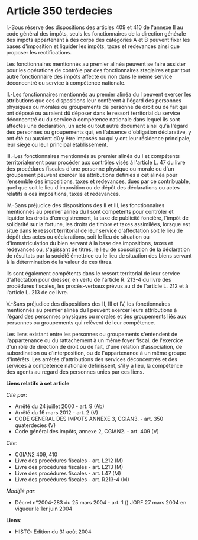 # Article 350 terdecies

I.-Sous réserve des dispositions des articles 409 et 410 de l'annexe II au code général des impôts, seuls les fonctionnaires
de la direction générale des impôts appartenant à des corps des catégories A et B peuvent fixer les bases d'imposition et
liquider les impôts, taxes et redevances ainsi que proposer les rectifications.

Les fonctionnaires mentionnés au premier alinéa peuvent se faire assister pour les opérations de contrôle par des
fonctionnaires stagiaires et par tout autre fonctionnaire des impôts affecté ou non dans le même service déconcentré ou
service à compétence nationale.

II.-Les fonctionnaires mentionnés au premier alinéa du I peuvent exercer les attributions que ces dispositions leur confèrent
à l'égard des personnes physiques ou morales ou groupements de personne de droit ou de fait qui ont déposé ou auraient dû
déposer dans le ressort territorial du service déconcentré ou du service à compétence nationale dans lequel ils sont affectés
une déclaration, un acte ou tout autre document ainsi qu'à l'égard des personnes ou groupements qui, en l'absence
d'obligation déclarative, y ont été ou auraient dû y être imposés ou qui y ont leur résidence principale, leur siège ou leur
principal établissement.

III.-Les fonctionnaires mentionnés au premier alinéa du I et compétents territorialement pour procéder aux contrôles visés à
l'article L. 47 du livre des procédures fiscales d'une personne physique ou morale ou d'un groupement peuvent exercer les
attributions définies à cet alinéa pour l'ensemble des impositions, taxes et redevances, dues par ce contribuable, quel que
soit le lieu d'imposition ou de dépôt des déclarations ou actes relatifs à ces impositions, taxes et redevances.

IV.-Sans préjudice des dispositions des II et III, les fonctionnaires mentionnés au premier alinéa du I sont compétents pour
contrôler et liquider les droits d'enregistrement, la taxe de publicité foncière, l'impôt de solidarité sur la fortune, les
droits de timbre et taxes assimilées, lorsque est situé dans le ressort territorial de leur service d'affectation soit le
lieu de dépôt des actes ou déclarations, soit le lieu de situation ou d'immatriculation du bien servant à la base des
impositions, taxes et redevances ou, s'agissant de titres, le lieu de souscription de la déclaration de résultats par la
société émettrice ou le lieu de situation des biens servant à la détermination de la valeur de ces titres.

Ils sont également compétents dans le ressort territorial de leur service d'affectation pour dresser, en vertu de l'article
R. 213-4 du livre des procédures fiscales, les procès-verbaux prévus au d de l'article L. 212 et à l'article L. 213 de ce
livre.

V.-Sans préjudice des dispositions des II, III et IV, les fonctionnaires mentionnés au premier alinéa du I peuvent exercer
leurs attributions à l'égard des personnes physiques ou morales et des groupements liés aux personnes ou groupements qui
relèvent de leur compétence.

Les liens existant entre les personnes ou groupements s'entendent de l'appartenance ou du rattachement à un même foyer
fiscal, de l'exercice d'un rôle de direction de droit ou de fait, d'une relation d'association, de subordination ou
d'interposition, ou de l'appartenance à un même groupe d'intérêts. Les arrêtés d'attributions des services déconcentrés et
des services à compétence nationale définissent, s'il y a lieu, la compétence des agents au regard des personnes unies par
ces liens.

**Liens relatifs à cet article**

_Cité par_:

  - Arrêté du 24 juillet 2000 - art. 9 (Ab)
  - Arrêté du 16 mars 2012 - art. 2 (V)
  - CODE GENERAL DES IMPOTS ANNEXE 3, CGIAN3. - art. 350 quaterdecies (V)
  - Code général des impôts, annexe 2, CGIAN2. - art. 409 (V)

_Cite_:

  - CGIAN2 409, 410
  - Livre des procédures fiscales - art. L212 (M)
  - Livre des procédures fiscales - art. L213 (M)
  - Livre des procédures fiscales - art. L47 (M)
  - Livre des procédures fiscales - art. R213-4 (M)

_Modifié par_:

  - Décret n°2004-283 du 25 mars 2004 - art. 1 () JORF 27 mars 2004 en vigueur le 1er juin 2004

**Liens**:

  - HISTO: Edition du 31 août 2004
